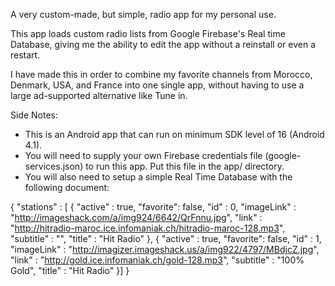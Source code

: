A very custom-made, but simple, radio app for my personal use.

This app loads custom radio lists from Google Firebase's Real time Database, giving me the ability to edit the app without a reinstall or even a restart.

I have made this in order to combine my favorite channels from Morocco, Denmark, USA, and France into one single app, without having to use a large ad-supported alternative like Tune in.

Side Notes:
* This is an Android app that can run on minimum SDK level of 16 (Android 4.1).
* You will need to supply your own Firebase credentials file (google-services.json) to run this app. Put this file in the app/ directory.
* You will also need to setup a simple Real Time Database with the following document:

{
  "stations" : [ {
    "active" : true,
    "favorite": false,
    "id" : 0,
    "imageLink" : "http://imageshack.com/a/img924/6642/QrFnnu.jpg",
    "link" : "http://hitradio-maroc.ice.infomaniak.ch/hitradio-maroc-128.mp3",
    "subtitle" : "",
    "title" : "Hit Radio"
  }, {
    "active" : true,
    "favorite": false,
    "id" : 1,
    "imageLink" : "http://imagizer.imageshack.us/a/img922/4797/MBdjcZ.jpg",
    "link" : "http://gold.ice.infomaniak.ch/gold-128.mp3",
    "subtitle" : "100% Gold",
    "title" : "Hit Radio"
  }]
}